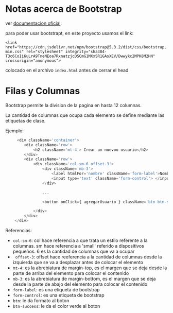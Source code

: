 # Notas acerca de Bootstrap

ver [documentacion oficial](https://getbootstrap.com/): 

para poder usar bootstrapt, en este proyecto usamos el link:

 `<link href="https://cdn.jsdelivr.net/npm/bootstrap@5.3.2/dist/css/bootstrap.min.css" rel="stylesheet" integrity="sha384-T3c6CoIi6uLrA9TneNEoa7RxnatzjcDSCmG1MXxSR1GAsXEV/Dwwykc2MPK8M2HN" crossorigin="anonymous">`

colocado en el archivo `index.html` antes de cerrar el head

# Filas y Columnas
Bootstrap permite la division de la pagina en hasta 12 columnas.

La cantidad de columnas que ocupa cada elemento se define mediante las etiquetas de clase.

Ejemplo:
```javascript
     <div className='container'>
        <div className='row'>
            <h2 className='mt-4'> Crear un nuevoo usuario</h2>
        </div>
        <div className='row'>
            <div className='col-sm-6 offset-3'>
                <div className='mb-3'>
                    <label htmlFor='nombre' className='form-label'>Nombre</label>
                    <input type='text' className='form-control'> </input>
                </div>

                ...

                <button onClick={ agregarUsuario } className='btn btn-success'>Guardar usuario</button>

            </div>
        </div>
    </div>
```
Referencias:
- `col-sm-6`: col hace referencia a que trata un estilo referente a la columnas. sm hace referencia a 'small' referido a dispositivos pequeños. 6 es la cantidad de columnas que va a ocupar
- ` offset-3`: offset hace reeferencia a la cantidad de columnas desde la izquierda que se va a desplazar antes de colocar el elemento
- `mt-4`: es la abrebiatura de margin-top, es el margen que se deja desde la parte de arriba del elemento para colocar el contenido
- `mb-3`: es la abrebiatura de margin-bottom, es el margen que se deja desde la parte de abajo del elemento para colocar el contenido
- `form-label`: es una etiqueta de bootstrap
- `form-control`: es una etiqueta de bootstrap
- `btn`:  le da formato al boton
- `btn-success`: le da el color verde al boton

